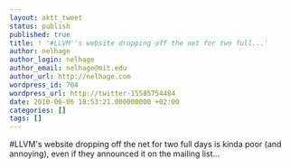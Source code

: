 ```yaml
---
layout: aktt_tweet
status: publish
published: true
title: ! '#LLVM''s website dropping off the net for two full...'
author: nelhage
author_login: nelhage
author_email: nelhage@mit.edu
author_url: http://nelhage.com
wordpress_id: 704
wordpress_url: http://twitter-15585754484
date: 2010-06-06 18:53:21.000000000 +02:00
categories: []
tags: []
---
```

#LLVM's website dropping off the net for two full days is kinda poor (and annoying), even if they announced it on the mailing list...
